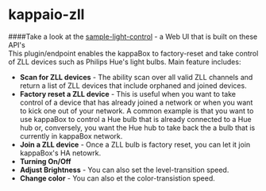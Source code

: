 # kappaio-zll
####Take a look at the [sample-light-control](https://github.com/kapparock/sample-light-control) - a Web UI that is built on these API's  
This plugin/endpoint enables the kappaBox to factory-reset and take control of ZLL devices such as Philips Hue's light bulbs. Main feature includes:



* **Scan for ZLL devices** - The ability scan over all valid ZLL channels and return a list of ZLL devices that include orphaned and joined devices.
* **Factory reset a ZLL device** - This is useful when you want to take control of a device that has already joined a network or when you want to kick one out of your network. A common example is that you want to use kappaBox to control a Hue bulb that is already connected to a Hue hub or, conversely, you want the Hue hub to take back the a bulb that is currently in kappaBox network. 
* **Join a ZLL device** - Once a ZLL bulb is factory reset, you can let it join kappaBox's HA netowrk.
* **Turning On/Off**  
* **Adjust Brightness** - You can also set the level-transition speed.
* **Change color** - You can also et the color-transistion speed.
